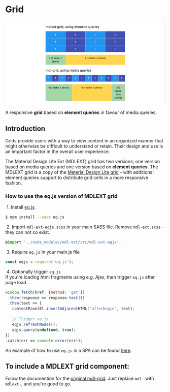# Grid

![Grid](../../etc/grid.png)

A responsive **grid** based on **element queries** in favour of media queries.

## Introduction
Grids provide users with a way to view content in an organized manner that might otherwise be difficult to 
understand or retain. Their design and use is an important factor in the overall user experience.

The Material Design Lite Ext (MDLEXT) grid has two versions; one version based on media queries and one version 
based on **element queries**. The MDLEXT grid is a copy of the 
[Material Design Lite grid](https://github.com/google/material-design-lite/tree/master/src/grid) - with additional 
element queries support to distribute grid cells in a more responsive fashion.

### How to use the eq.js version of MDLEXT grid

&nbsp;1. Install [eq.js](https://github.com/Snugug/eq.js).
```sh
$ npm install --save eq.js
```

&nbsp;2. Import `mdl-ext-eqjs.scss` in your main SASS file. Remove `mdl-ext.scss` - they can not co exist.
```css
@import '../node_modules/mdl-ext/src/mdl-ext-eqjs';
```

&nbsp;3. Require `eq.js` in your main.js file  
```javascript
const eqjs = require('eq.js');
```

&nbsp;4. Optionally trigger `eq.js`<br/>
If you're loading html fragments using e.g. Ajax, then trigger `eq.js` after page load.

```javascript
window.fetch(href, {method: 'get'})
 .then(response => response.text())
 .then(text => {
   contentPanelEl.insertAdjacentHTML('afterbegin', text);

   // Trigger eq.js
   eqjs.refreshNodes();
   eqjs.query(undefined, true);
})
.catch(err => console.error(err));
```

An example of how to use `eq.js` in a SPA can be found [here](https://github.com/leifoolsen/mdl-webpack).     

## To include a MDLEXT **grid** component:
Folow the documention for the [original mdl-grid](https://github.com/google/material-design-lite/blob/master/src/grid/README.md#to-include-an-mdl-grid-component). Just replace `mdl-` with `mdlext-`, and you're good to go. 

